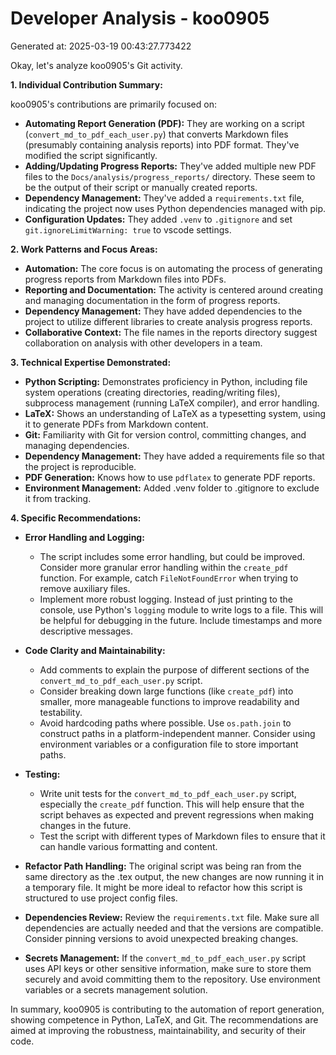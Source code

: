 # Developer Analysis - koo0905
Generated at: 2025-03-19 00:43:27.773422

Okay, let's analyze koo0905's Git activity.

**1. Individual Contribution Summary:**

koo0905's contributions are primarily focused on:

*   **Automating Report Generation (PDF):**  They are working on a script (`convert_md_to_pdf_each_user.py`) that converts Markdown files (presumably containing analysis reports) into PDF format. They've modified the script significantly.
*   **Adding/Updating Progress Reports:**  They've added multiple new PDF files to the `Docs/analysis/progress_reports/` directory. These seem to be the output of their script or manually created reports.
*   **Dependency Management:**  They've added a `requirements.txt` file, indicating the project now uses Python dependencies managed with pip.
*   **Configuration Updates:** They added `.venv` to `.gitignore` and set `git.ignoreLimitWarning: true` to vscode settings.

**2. Work Patterns and Focus Areas:**

*   **Automation:** The core focus is on automating the process of generating progress reports from Markdown files into PDFs.
*   **Reporting and Documentation:** The activity is centered around creating and managing documentation in the form of progress reports.
*   **Dependency Management:**  They have added dependencies to the project to utilize different libraries to create analysis progress reports.
*   **Collaborative Context:** The file names in the reports directory suggest collaboration on analysis with other developers in a team.

**3. Technical Expertise Demonstrated:**

*   **Python Scripting:** Demonstrates proficiency in Python, including file system operations (creating directories, reading/writing files), subprocess management (running LaTeX compiler), and error handling.
*   **LaTeX:**  Shows an understanding of LaTeX as a typesetting system, using it to generate PDFs from Markdown content.
*   **Git:**  Familiarity with Git for version control, committing changes, and managing dependencies.
*   **Dependency Management:** They have added a requirements file so that the project is reproducible.
*   **PDF Generation:** Knows how to use `pdflatex` to generate PDF reports.
*   **Environment Management:** Added .venv folder to .gitignore to exclude it from tracking.

**4. Specific Recommendations:**

*   **Error Handling and Logging:**
    *   The script includes some error handling, but could be improved.  Consider more granular error handling within the `create_pdf` function.  For example, catch `FileNotFoundError` when trying to remove auxiliary files.
    *   Implement more robust logging.  Instead of just printing to the console, use Python's `logging` module to write logs to a file.  This will be helpful for debugging in the future. Include timestamps and more descriptive messages.

*   **Code Clarity and Maintainability:**
    *   Add comments to explain the purpose of different sections of the `convert_md_to_pdf_each_user.py` script.
    *   Consider breaking down large functions (like `create_pdf`) into smaller, more manageable functions to improve readability and testability.
    *   Avoid hardcoding paths where possible. Use `os.path.join` to construct paths in a platform-independent manner.  Consider using environment variables or a configuration file to store important paths.

*   **Testing:**
    *   Write unit tests for the `convert_md_to_pdf_each_user.py` script, especially the `create_pdf` function. This will help ensure that the script behaves as expected and prevent regressions when making changes in the future.
    *   Test the script with different types of Markdown files to ensure that it can handle various formatting and content.

*   **Refactor Path Handling:** The original script was being ran from the same directory as the .tex output, the new changes are now running it in a temporary file. It might be more ideal to refactor how this script is structured to use project config files.

*   **Dependencies Review:** Review the `requirements.txt` file. Make sure all dependencies are actually needed and that the versions are compatible. Consider pinning versions to avoid unexpected breaking changes.

*   **Secrets Management:** If the `convert_md_to_pdf_each_user.py` script uses API keys or other sensitive information, make sure to store them securely and avoid committing them to the repository. Use environment variables or a secrets management solution.

In summary, koo0905 is contributing to the automation of report generation, showing competence in Python, LaTeX, and Git. The recommendations are aimed at improving the robustness, maintainability, and security of their code.
